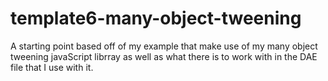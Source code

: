 # template6-many-object-tweening

A starting point based off of my example that make use of my many object tweening javaScript librray as well as what there is to work with in the DAE file that I use with it.

